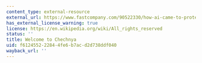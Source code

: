 ```yaml
---
content_type: external-resource
external_url: https://www.fastcompany.com/90522330/how-ai-came-to-protect-the-lgbtq-subjects-in-hbos-welcome-to-chechnya
has_external_license_warning: true
license: https://en.wikipedia.org/wiki/All_rights_reserved
status: ''
title: Welcome to Chechnya
uid: f6124552-2284-4fe6-b7ac-d2d738ddf040
wayback_url: ''
---
```

